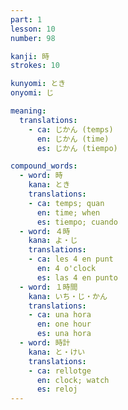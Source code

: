 ```yaml
---
part: 1
lesson: 10
number: 98

kanji: 時
strokes: 10

kunyomi: とき
onyomi: じ

meaning:
  translations:
    - ca: じかん (temps)
      en: じかん (time)
      es: じかん (tiempo)

compound_words:
  - word: 時
    kana: とき
    translations:
    - ca: temps; quan
      en: time; when
      es: tiempo; cuando
  - word: ４時
    kana: よ・じ
    translations:
    - ca: les 4 en punt
      en: 4 o'clock
      es: las 4 en punto
  - word: １時間
    kana: いち・じ・かん
    translations:
    - ca: una hora
      en: one hour
      es: una hora
  - word: 時計
    kana: と・けい
    translations:
    - ca: rellotge
      en: clock; watch
      es: reloj
---
```

